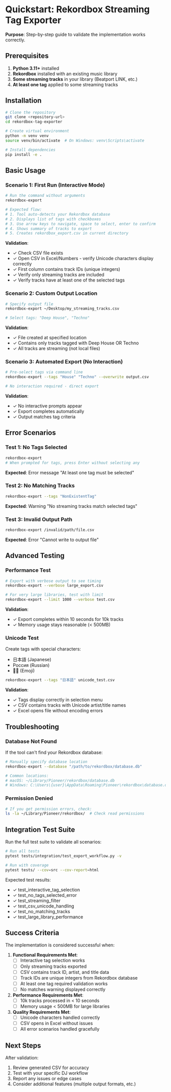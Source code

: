 # Quickstart: Rekordbox Streaming Tag Exporter

**Purpose**: Step-by-step guide to validate the implementation works correctly.

## Prerequisites

1. **Python 3.11+** installed
2. **Rekordbox** installed with an existing music library
3. **Some streaming tracks** in your library (Beatport LINK, etc.)
4. **At least one tag** applied to some streaming tracks

## Installation

```bash
# Clone the repository
git clone <repository-url>
cd rekordbox-tag-exporter

# Create virtual environment
python -m venv venv
source venv/bin/activate  # On Windows: venv\Scripts\activate

# Install dependencies
pip install -e .
```

## Basic Usage

### Scenario 1: First Run (Interactive Mode)

```bash
# Run the command without arguments
rekordbox-export

# Expected flow:
# 1. Tool auto-detects your Rekordbox database
# 2. Displays list of tags with checkboxes
# 3. Use arrow keys to navigate, space to select, enter to confirm
# 4. Shows summary of tracks to export
# 5. Creates rekordbox_export.csv in current directory
```

**Validation**: 
- ✓ Check CSV file exists
- ✓ Open CSV in Excel/Numbers - verify Unicode characters display correctly
- ✓ First column contains track IDs (unique integers)
- ✓ Verify only streaming tracks are included
- ✓ Verify tracks have at least one of the selected tags

### Scenario 2: Custom Output Location

```bash
# Specify output file
rekordbox-export ~/Desktop/my_streaming_tracks.csv

# Select tags: "Deep House", "Techno"
```

**Validation**:
- ✓ File created at specified location
- ✓ Contains only tracks tagged with Deep House OR Techno
- ✓ All tracks are streaming (not local files)

### Scenario 3: Automated Export (No Interaction)

```bash
# Pre-select tags via command line
rekordbox-export --tags "House" "Techno" --overwrite output.csv

# No interaction required - direct export
```

**Validation**:
- ✓ No interactive prompts appear
- ✓ Export completes automatically
- ✓ Output matches tag criteria

## Error Scenarios

### Test 1: No Tags Selected

```bash
rekordbox-export
# When prompted for tags, press Enter without selecting any
```

**Expected**: Error message "At least one tag must be selected"

### Test 2: No Matching Tracks

```bash
rekordbox-export --tags "NonExistentTag"
```

**Expected**: Warning "No streaming tracks match selected tags"

### Test 3: Invalid Output Path

```bash
rekordbox-export /invalid/path/file.csv
```

**Expected**: Error "Cannot write to output file"

## Advanced Testing

### Performance Test

```bash
# Export with verbose output to see timing
rekordbox-export --verbose large_export.csv

# For very large libraries, test with limit
rekordbox-export --limit 1000 --verbose test.csv
```

**Validation**:
- ✓ Export completes within 10 seconds for 10k tracks
- ✓ Memory usage stays reasonable (< 500MB)

### Unicode Test

Create tags with special characters:
- 日本語 (Japanese)
- Россия (Russian)  
- 🎵🎶 (Emoji)

```bash
rekordbox-export --tags "日本語" unicode_test.csv
```

**Validation**:
- ✓ Tags display correctly in selection menu
- ✓ CSV contains tracks with Unicode artist/title names
- ✓ Excel opens file without encoding errors

## Troubleshooting

### Database Not Found

If the tool can't find your Rekordbox database:

```bash
# Manually specify database location
rekordbox-export --database "/path/to/rekordbox/database.db"

# Common locations:
# macOS: ~/Library/Pioneer/rekordbox/database.db
# Windows: C:\Users\{user}\AppData\Roaming\Pioneer\rekordbox\database.db
```

### Permission Denied

```bash
# If you get permission errors, check:
ls -la ~/Library/Pioneer/rekordbox/  # Check read permissions
```

## Integration Test Suite

Run the full test suite to validate all scenarios:

```bash
# Run all tests
pytest tests/integration/test_export_workflow.py -v

# Run with coverage
pytest tests/ --cov=src --cov-report=html
```

Expected test results:
- ✓ test_interactive_tag_selection
- ✓ test_no_tags_selected_error
- ✓ test_streaming_filter
- ✓ test_csv_unicode_handling
- ✓ test_no_matching_tracks
- ✓ test_large_library_performance

## Success Criteria

The implementation is considered successful when:

1. **Functional Requirements Met**:
   - [ ] Interactive tag selection works
   - [ ] Only streaming tracks exported
   - [ ] CSV contains track ID, artist, and title data
   - [ ] Track IDs are unique integers from Rekordbox database
   - [ ] At least one tag required validation works
   - [ ] No matches warning displayed correctly

2. **Performance Requirements Met**:
   - [ ] 10k tracks processed in < 10 seconds
   - [ ] Memory usage < 500MB for large libraries

3. **Quality Requirements Met**:
   - [ ] Unicode characters handled correctly
   - [ ] CSV opens in Excel without issues
   - [ ] All error scenarios handled gracefully

## Next Steps

After validation:
1. Review generated CSV for accuracy
2. Test with your specific DJ workflow
3. Report any issues or edge cases
4. Consider additional features (multiple output formats, etc.)